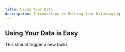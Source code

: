 ```yaml
---
title: Using Your Data
description: Introduction to MeUsing Your Datassaging
---
```


## Using Your Data is Easy

This should trigger a new build.
